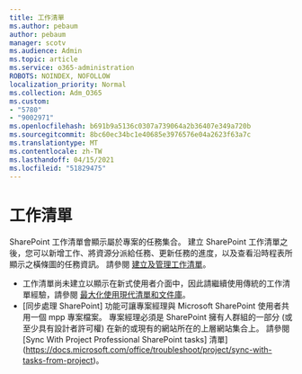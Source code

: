 ```yaml
---
title: 工作清單
ms.author: pebaum
author: pebaum
manager: scotv
ms.audience: Admin
ms.topic: article
ms.service: o365-administration
ROBOTS: NOINDEX, NOFOLLOW
localization_priority: Normal
ms.collection: Adm_O365
ms.custom:
- "5780"
- "9002971"
ms.openlocfilehash: b691b9a5136c0307a739064a2b36407e349a720b
ms.sourcegitcommit: 8bc60ec34bc1e40685e3976576e04a2623f63a7c
ms.translationtype: MT
ms.contentlocale: zh-TW
ms.lasthandoff: 04/15/2021
ms.locfileid: "51829475"
---
```

# <a name="task-list"></a>工作清單

SharePoint 工作清單會顯示屬於專案的任務集合。 建立 SharePoint 工作清單之後，您可以新增工作、將資源分派給任務、更新任務的進度，以及查看沿時程表所顯示之橫條圖的任務資訊。 請參閱 [建立及管理工作清單](https://support.microsoft.com/office/466ad207-46fd-4c77-9af1-41bc23cec21a)。  

-   工作清單尚未建立以顯示在新式使用者介面中，因此請繼續使用傳統的工作清單經驗，請參閱 [最大化使用現代清單和文件庫](https://docs.microsoft.com/sharepoint/dev/transform/modernize-userinterface-lists-and-libraries)。
-   [同步處理 SharePoint] 功能可讓專案經理與 Microsoft SharePoint 使用者共用一個 mpp 專案檔案。 專案經理必須是 SharePoint 擁有人群組的一部分 (或至少具有設計者許可權) 在新的或現有的網站所在的上層網站集合上。 請參閱 [Sync With Project Professional SharePoint tasks] 清單](https://docs.microsoft.com/office/troubleshoot/project/sync-with-tasks-from-project)。